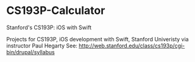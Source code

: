 # CS193P-Calculator
Stanford's CS193P: iOS with Swift

Projects for CS193P, iOS development with Swift, Stanford Univeristy via instructor Paul Hegarty
See: http://web.stanford.edu/class/cs193p/cgi-bin/drupal/syllabus

